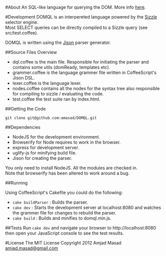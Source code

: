 #About
An SQL-like language for querying the DOM. More info [here](http://amasad.github.com/DOMQL/).

#Development
DOMQL is an interpereted language powered by the [Sizzle](http://sizzlejs.com/) selector engine.   
Most SELECT queries can be directly compiled to a Sizzle query (see src/test.coffee).  

DOMQL is written using the [Jison](http://zaach.github.com/jison/) parser generator.  

##Source Files Overview

* dql.coffee is the main file. Responsible for initiating the parser and contains some utils (domReady, templates etc).
* grammer.coffee is the language grammer file written in CoffeeScript's Jison DSL.
* lexer.coffee is the language lexer.
* nodes.coffee contains all the nodes for the syntax tree also responsible for compiling to sizzle / evaluating the code.
* test.coffee the test suite ran by index.html.

##Getting the Code

    git clone git@github.com:amasad/DOMQL.git  

##Dependencies

* NodeJS for the development environment.
* Browserify for Node requires to work in the browser.
* express for development server.
* uglify-js for minifying build file.
* Jison for creating the parser.

You only need to install NodeJS. All the modules are checked in.  
Note that browserify has been altered to work around a bug.

##Running

Using CoffeeScript's Cakefile you could do the following:

* `cake buildParser` : Builds the parser.
* `cake dev` : Starts the development server at localhost:8080 and watches the grammer file for changes to rebuild the parser.
* `cake build` : Builds and minifies to domql.min.js.

##Tests
Run `cake dev` and navigate your browser to http://localhost:8080 then open your JavaScript console to see the test results.

#License
The MIT License
Copyright 2012 Amjad Masad <amjad.masad@gmail.com>

